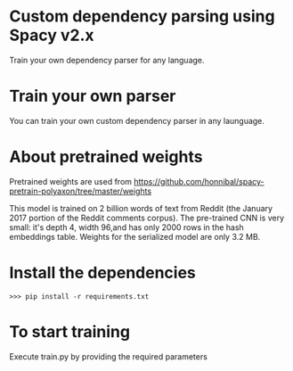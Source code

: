 # Custom dependency parsing using Spacy v2.x
Train your own dependency parser for any language.

# Train your own parser
You can train your own custom dependency parser in any launguage.

# About pretrained weights
Pretrained weights are used from https://github.com/honnibal/spacy-pretrain-polyaxon/tree/master/weights

This model is trained on 2 billion words of text from Reddit (the January 2017 portion of the Reddit comments corpus).
The pre-trained CNN is very small: it's depth 4, width 96,and has only 2000 rows in the hash embeddings table.
Weights for the serialized model are only 3.2 MB.

# Install the dependencies
    >>> pip install -r requirements.txt

# To start training
Execute train.py by providing the required parameters
